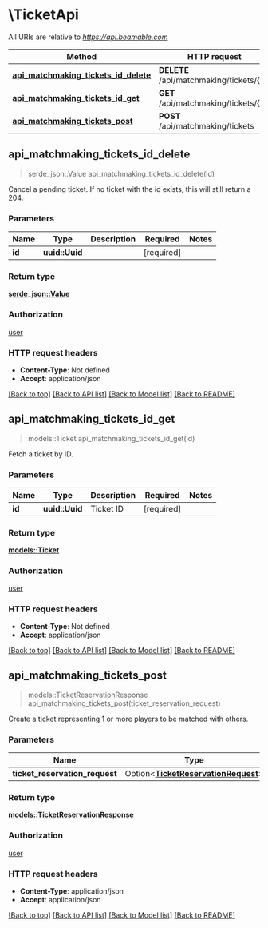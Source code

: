 # \TicketApi

All URIs are relative to *https://api.beamable.com*

Method | HTTP request | Description
------------- | ------------- | -------------
[**api_matchmaking_tickets_id_delete**](TicketApi.md#api_matchmaking_tickets_id_delete) | **DELETE** /api/matchmaking/tickets/{id} | 
[**api_matchmaking_tickets_id_get**](TicketApi.md#api_matchmaking_tickets_id_get) | **GET** /api/matchmaking/tickets/{id} | 
[**api_matchmaking_tickets_post**](TicketApi.md#api_matchmaking_tickets_post) | **POST** /api/matchmaking/tickets | 



## api_matchmaking_tickets_id_delete

> serde_json::Value api_matchmaking_tickets_id_delete(id)


Cancel a pending ticket. If no ticket with the id exists, this will  still return a 204.

### Parameters


Name | Type | Description  | Required | Notes
------------- | ------------- | ------------- | ------------- | -------------
**id** | **uuid::Uuid** |  | [required] |

### Return type

[**serde_json::Value**](serde_json::Value.md)

### Authorization

[user](../README.md#user)

### HTTP request headers

- **Content-Type**: Not defined
- **Accept**: application/json

[[Back to top]](#) [[Back to API list]](../README.md#documentation-for-api-endpoints) [[Back to Model list]](../README.md#documentation-for-models) [[Back to README]](../README.md)


## api_matchmaking_tickets_id_get

> models::Ticket api_matchmaking_tickets_id_get(id)


Fetch a ticket by ID.

### Parameters


Name | Type | Description  | Required | Notes
------------- | ------------- | ------------- | ------------- | -------------
**id** | **uuid::Uuid** | Ticket ID | [required] |

### Return type

[**models::Ticket**](Ticket.md)

### Authorization

[user](../README.md#user)

### HTTP request headers

- **Content-Type**: Not defined
- **Accept**: application/json

[[Back to top]](#) [[Back to API list]](../README.md#documentation-for-api-endpoints) [[Back to Model list]](../README.md#documentation-for-models) [[Back to README]](../README.md)


## api_matchmaking_tickets_post

> models::TicketReservationResponse api_matchmaking_tickets_post(ticket_reservation_request)


Create a ticket representing 1 or more players to be matched  with others.

### Parameters


Name | Type | Description  | Required | Notes
------------- | ------------- | ------------- | ------------- | -------------
**ticket_reservation_request** | Option<[**TicketReservationRequest**](TicketReservationRequest.md)> |  |  |

### Return type

[**models::TicketReservationResponse**](TicketReservationResponse.md)

### Authorization

[user](../README.md#user)

### HTTP request headers

- **Content-Type**: application/json
- **Accept**: application/json

[[Back to top]](#) [[Back to API list]](../README.md#documentation-for-api-endpoints) [[Back to Model list]](../README.md#documentation-for-models) [[Back to README]](../README.md)

